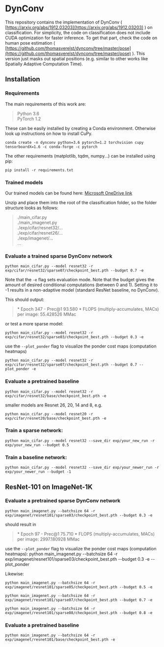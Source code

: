 # DynConv

This repository contains the implementation of DynConv ( [https://arxiv.org/abs/1912.03203](https://arxiv.org/abs/1912.03203) ) on classification. For simplicity, the code on classification does not include CUDA optimization for faster inference. To get that part, check the code on human pose estimation ( [https://github.com/thomasverelst/dynconv/tree/master/pose](https://github.com/thomasverelst/dynconv/tree/master/pose) ). This version just masks out spatial positions (e.g. similar to other works like Spatially Adaptive Computation Time).



## Installation
### Requirements
The main requirements of this work are:
> Python 3.6  
> PyTorch 1.2  

These can be easily installed by creating a Conda environment. Otherwise look up instructions on how to install CuPy.

    conda create -n dynconv python=3.6 pytorch=1.2 torchvision cupy tensorboardX=1.6 -c conda-forge -c pytorch
The other requirements (matplotlib, tqdm, numpy...) can be installed using pip:

    pip install -r requirements.txt

### Trained models
Our trained models can be found here: [Microsoft OneDrive link](https://1drv.ms/u/s!ApImBF1PK3gnjoocGrSm908HR9-xuw?e=BWkRZF)

Unzip and place them into the root of the classification folder, so the folder structure looks as follows:
> ./main_cifar.py  
> ./main_imagenet.py  
> ./exp/cifar/resnet32/...  
> ./exp/cifar/resnet26/...  
> ./exp/imagenet/...  
> ...  


### Evaluate a trained sparse DynConv network

    python main_cifar.py --model resnet32 -r exp/cifar/resnet32/sparse07/checkpoint_best.pth --budget 0.7 -e

Note that the `-e` flag sets evaluation mode. Note that the budget gives the amount of desired conditional computations (between 0 and 1). Setting it to -1 results in a non-adaptive model (standard ResNet baseline, no DynConv).

This should output:
>\* Epoch 347 - Prec@1 93.580
>\* FLOPS (multiply-accumulates, MACs) per image:  55.428526 MMac

or test a more sparse model:

    python main_cifar.py --model resnet32 -r exp/cifar/resnet32/sparse03/checkpoint_best.pth --budget 0.3 -e

use the `--plot_ponder` flag to visualize the ponder cost maps (computation heatmaps)

    python main_cifar.py --model resnet32 -r exp/cifar/resnet32/sparse07/checkpoint_best.pth --budget 0.7 --plot_ponder -e


### Evaluate a pretrained baseline

    python main_cifar.py --model resnet32 -r exp/cifar/resnet32/base/checkpoint_best.pth -e

smaller models are Resnet 26, 20, 14 and 8, e.g.
    
    python main_cifar.py --model resnet20 -r exp/cifar/resnet20/base/checkpoint_best.pth -e

### Train a sparse network:

    python main_cifar.py --model resnet32 --save_dir exp/your_new_run -r exp/your_new_run --budget 0.5

### Train a baseline network:

    python main_cifar.py --model resnet32 --save_dir exp/your_newer_run -r exp/your_newer_run --budget -1



## ResNet-101 on ImageNet-1K


### Evaluate a pretrained sparse DynConv network

    python main_imagenet.py --batchsize 64 -r exp/imagenet/resnet101/sparse03/checkpoint_best.pth --budget 0.3 -e
    
should result in 

>\* Epoch 97 - Prec@1 75.710
>\* FLOPS (multiply-accumulates, MACs) per image:  2997.180928 MMac

use the `--plot_ponder` flag to visualize the ponder cost maps (computation heatmaps):
    python main_imagenet.py --batchsize 64 -r exp/imagenet/resnet101/sparse03/checkpoint_best.pth --budget 0.3 -e --plot_ponder


Likewise:

    python main_imagenet.py --batchsize 64 -r exp/imagenet/resnet101/sparse05/checkpoint_best.pth --budget 0.5 -e    

    python main_imagenet.py --batchsize 64 -r exp/imagenet/resnet101/sparse07/checkpoint_best.pth --budget 0.7 -e

    python main_imagenet.py --batchsize 64 -r exp/imagenet/resnet101/sparse08/checkpoint_best.pth --budget 0.8 -e



### Evaluate a pretrained baseline

    python main_imagenet.py --batchsize 64 -r exp/imagenet/resnet101/base/checkpoint_best.pth -e
